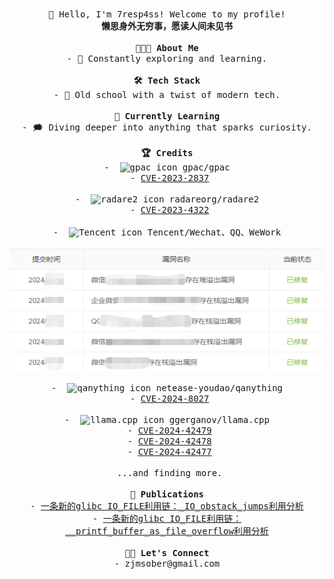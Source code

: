 <p align="center">
    <samp>
        <br>👋 Hello, I'm 7resp4ss! Welcome to my profile!
        <br><strong>懒思身外无穷事，愿读人间未见书</strong>
        <br><br><strong>👨🏻‍💻&nbsp;About Me</strong>
        <br>-&nbsp;🌱&nbsp;Constantly exploring and learning.
        <br><br><strong>🛠 Tech Stack</strong>
        <br>-&nbsp;🦕&nbsp;Old school with a twist of modern tech.
        <br><br><strong>🔧&nbsp;Currently Learning</strong>
        <br>-&nbsp;🗯️&nbsp;Diving deeper into anything that sparks curiosity.
        <br><br><strong>🏆 Credits</strong>
        <br>-&nbsp;
        <img src="https://avatars.githubusercontent.com/u/7303020?s=48&v=4" alt="gpac icon" style="width:16px;height:16px;">
        gpac/gpac
        <br>&emsp;- <a href="https://cve.mitre.org/cgi-bin/cvename.cgi?name=CVE-2023-2837">CVE-2023-2837</a>
        <br><br>-&nbsp;
        <img src="https://github.com/radareorg.png?size=40" alt="radare2 icon" style="width:16px;height:16px;">
        radareorg/radare2
        <br>&emsp;- <a href="https://cve.mitre.org/cgi-bin/cvename.cgi?name=CVE-2023-4322">CVE-2023-4322</a>
        <br><br>-&nbsp;
        <img src="https://github.com/Tencent.png?size=40" alt="Tencent icon" style="width:16px;height:16px;">
        Tencent/Wechat、QQ、WeWork
        <br>&emsp;<img src="https://github.com/7resp4ss/7resp4ss/blob/main/Images/image-0x01.png" align="center">
        <br><br>-&nbsp;
        <img src="https://github.com/netease-youdao.png?size=40" alt="qanything icon" style="width:16px;height:16px;">
        netease-youdao/qanything
        <br>&emsp;- <a href="https://www.cve.org/CVERecord?id=CVE-2024-8027">CVE-2024-8027</a>
        <br><br>-&nbsp;
        <img src="https://user-images.githubusercontent.com/1991296/230134379-7181e485-c521-4d23-a0d6-f7b3b61ba524.png" alt="llama.cpp icon" style="width:16px;height:16px;">
        ggerganov/llama.cpp
        <br>&emsp;- <a href="https://github.com/ggerganov/llama.cpp/security/advisories/GHSA-wcr5-566p-9cwj">CVE-2024-42479</a>
        <br>&emsp;- <a href="https://github.com/ggerganov/llama.cpp/security/advisories/GHSA-5vm9-p64x-gqw9">CVE-2024-42478</a>
        <br>&emsp;- <a href="https://github.com/ggerganov/llama.cpp/security/advisories/GHSA-mqp6-7pv6-fqjf">CVE-2024-42477</a>
        <br><br>&nbsp;...and finding more.
        <br><br><strong>📕 Publications</strong>
        <br>- <a href="https://www.cnblogs.com/7resp4ss/p/17486261.html" target="_blank">一条新的glibc IO_FILE利用链：_IO_obstack_jumps利用分析</a>
        <br>- <a href="https://bbs.kanxue.com/thread-276471.htm" target="_blank">一条新的glibc IO_FILE利用链：__printf_buffer_as_file_overflow利用分析</a>
        <br><br><strong>🤝🏻&nbsp;Let's Connect</strong>
        <br>- zjmsober@gmail.com
    </samp>
</p>
